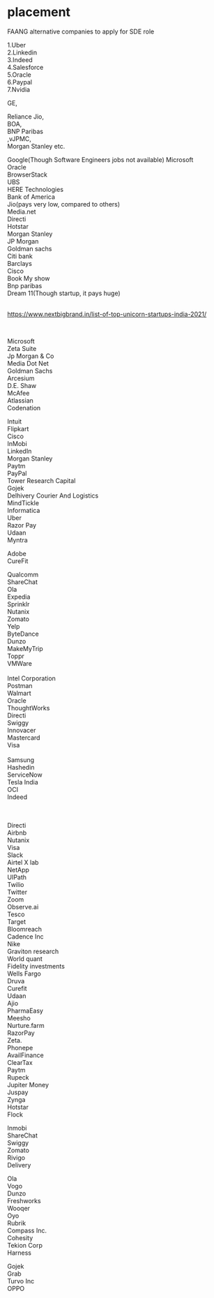# placement
FAANG alternative companies to apply for SDE role

1.Uber<br/>
2.Linkedin<br/>
3.Indeed<br/>
4.Salesforce<br/>
5.Oracle<br/>
6.Paypal<br/>
7.Nvidia<br/>

GE,<br/>

Reliance Jio, <br/>
BOA,<br/>
BNP Paribas<br/>
,vJPMC, <br/>
Morgan Stanley etc.<br/>

Google(Though Software Engineers jobs not available)
Microsoft<br/>
Oracle<br/>
BrowserStack<br/>
UBS<br/>
HERE Technologies<br/>
Bank of America<br/>
Jio(pays very low, compared to others)<br/>
Media.net<br/>
Directi<br/>
Hotstar<br/>
Morgan Stanley<br/>
JP Morgan<br/>
Goldman sachs<br/>
Citi bank<br/>
Barclays<br/>
Cisco<br/>
Book My show<br/>
Bnp paribas<br/>
Dream 11(Though startup, it pays huge)<br/>
<br/>

https://www.nextbigbrand.in/list-of-top-unicorn-startups-india-2021/

<br/>

Microsoft
<br/>
Zeta Suite
<br/>
Jp Morgan & Co
<br/>
Media Dot Net
<br/>
Goldman Sachs
<br/>
Arcesium
<br/>
D.E. Shaw
<br/>
McAfee
<br/>
Atlassian
<br/>
Codenation
<br/>

Intuit
<br/>
Flipkart
<br/>
Cisco<br/>
InMobi<br/>
LinkedIn<br/>
Morgan Stanley<br/>
Paytm<br/>
PayPal<br/>
Tower Research Capital<br/>
Gojek<br/>
Delhivery Courier And Logistics<br/>
MindTickle<br/>
Informatica<br/>
Uber<br/>
Razor Pay<br/>
Udaan<br/>
Myntra<br/>

Adobe<br/>
CureFit<br/>

Qualcomm<br/>
ShareChat<br/>
Ola<br/>
Expedia<br/>
Sprinklr<br/>
Nutanix<br/>
Zomato<br/>
Yelp<br/>
ByteDance<br/>
Dunzo<br/>
MakeMyTrip<br/>
Toppr<br/>
VMWare<br/><br/>
Intel Corporation<br/>
Postman<br/>
Walmart<br/>
Oracle<br/>
ThoughtWorks<br/>
Directi<br/>
Swiggy<br/>
Innovacer<br/>
Mastercard<br/>
Visa<br/><br/>
Samsung<br/>
Hashedin<br/>
ServiceNow <br/>
Tesla India <br/>
OCI <br/>
Indeed <br/><br/><br/>

Directi<br/>
Airbnb<br/>
Nutanix<br/>
Visa<br/>
Slack<br/>
Airtel X lab <br/>
NetApp <br/>
UIPath <br/>
Twilio 
<br/>
Twitter <br/>
Zoom <br/>
Observe.ai <br/>
Tesco <br/>
Target <br/>
Bloomreach <br/>
Cadence Inc <br/>
Nike <br/>
Graviton research <br/>
World quant <br/>
Fidelity investments<br/>
Wells Fargo <br/>
Druva <br/>
Curefit 
<br/>
Udaan <br/>
Ajio 
<br/>
PharmaEasy <br/>
Meesho <br/>
Nurture.farm <br/>
RazorPay <br/>
Zeta. <br/>
Phonepe <br/>
AvailFinance <br/>
ClearTax <br/>
Paytm <br/>
Rupeck <br/>
Jupiter Money <br/>
Juspay <br/>
Zynga <br/>
Hotstar <br/>
Flock <br/>

Inmobi <br/>
ShareChat <br/>
Swiggy <br/>
Zomato <br/>
Rivigo <br/>
Delivery <br/>

Ola <br/>
Vogo <br/>
Dunzo <br/>
Freshworks <br/>
Wooqer <br/>
Oyo 
<br/>
Rubrik <br/>
Compass Inc. <br/>
Cohesity <br/>
Tekion Corp<br/>
Harness <br/>

Gojek <br/>
Grab <br/>
Turvo Inc <br/>
OPPO <br/>
